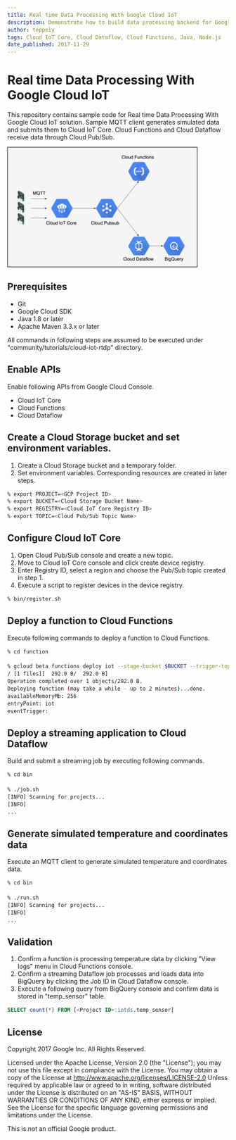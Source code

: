 ```yaml
---
title: Real time Data Processing With Google Cloud IoT
description: Demonstrate how to build data processing backend for Google Cloud IoT.
author: teppeiy
tags: Cloud IoT Core, Cloud Dataflow, Cloud Functions, Java, Node.js
date_published: 2017-11-29
---
```

# Real time Data Processing With Google Cloud IoT
This repository contains sample code for Real time Data Processing With Google Cloud IoT solution. Sample MQTT client generates simulated data and submits them to Cloud IoT Core. Cloud Functions and Cloud Dataflow receive data through Cloud Pub/Sub.

![Architecture](arch.png)

## Prerequisites
- Git
- Google Cloud SDK
- Java 1.8 or later
- Apache Maven 3.3.x or later

All commands in following steps are assumed to be executed under "community/tutorials/cloud-iot-rtdp" directory.

## Enable APIs
Enable following APIs from Google Cloud Console.
- Cloud IoT Core
- Cloud Functions
- Cloud Dataflow

## Create a Cloud Storage bucket and set environment variables.
1. Create a Cloud Storage bucket and a temporary folder.
2. Set environment variables. Corresponding resources are created in later steps.
```bash
% export PROJECT=<GCP Project ID>
% export BUCKET=<Cloud Storage Bucket Name>
% export REGISTRY=<Cloud IoT Core Registry ID>
% export TOPIC=<Cloud Pub/Sub Topic Name>
```

## Configure Cloud IoT Core
1. Open Cloud Pub/Sub console and create a new topic.
2. Move to Cloud IoT Core console and click create device registry.
3. Enter Registry ID, select a region and choose the Pub/Sub topic created in step 1.
4. Execute a script to register devices in the device registry.
```bash
% bin/register.sh
```

## Deploy a function to Cloud Functions
Execute following commands to deploy a function to Cloud Functions.

```bash
% cd function

% gcloud beta functions deploy iot --stage-bucket $BUCKET --trigger-topic $TOPIC
/ [1 files][  292.0 B/  292.0 B]
Operation completed over 1 objects/292.0 B.
Deploying function (may take a while - up to 2 minutes)...done.
availableMemoryMb: 256
entryPoint: iot
eventTrigger:
```

## Deploy a streaming application to Cloud Dataflow
Build and submit a streaming job by executing following commands.

```bash
% cd bin

% ./job.sh
[INFO] Scanning for projects...
[INFO]                                                                        
...
```

## Generate simulated temperature and coordinates data
Execute an MQTT client to generate simulated temperature and coordinates data.

```bash
% cd bin

% ./run.sh
[INFO] Scanning for projects...
[INFO]                                                                        
...
```

## Validation
1. Confirm a function is processing temperature data by clicking "View logs" menu in Cloud Functions console.
2. Confirm a streaming Dataflow job processes and loads data into BigQuery by clicking the Job ID in Cloud Dataflow console.
3. Execute a following query from BigQuery console and confirm data is stored in "temp_sensor" table.
```sql
SELECT count(*) FROM [<Project ID>:iotds.temp_sensor]
```

## License
 Copyright 2017 Google Inc. All Rights Reserved.

 Licensed under the Apache License, Version 2.0 (the "License"); you may not use this file except in compliance with the License. You may obtain a copy of the License at
      http://www.apache.org/licenses/LICENSE-2.0
Unless required by applicable law or agreed to in writing, software distributed under the License is distributed on an "AS-IS" BASIS, WITHOUT WARRANTIES OR CONDITIONS OF ANY KIND, either express or implied.  See the License for the specific language governing permissions and limitations under the License.

This is not an official Google product.

